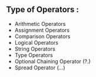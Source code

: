 ## Type of Operators :

- Arithmetic Operators
- Assignment Operators
- Comparison Operators
- Logical Operators
- String Operators
- Type Operators
- Optional Chaining Operator (?.)
- Spread Operator (...)
